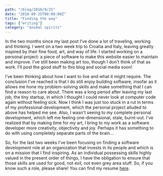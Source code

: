 ```yaml
---
path: "/blog/2018/9/25"
date: "2018-09-25T00:00:00Z"
title: "Finding the way"
tags: ["writing"]
category: "animal spirits"
---
```


In the two months since my last post I've done a lot of traveling, working and thinking. I went on a two week trip to Croatia and Italy, leaving greatly inspired by their fine food, art, and way of life. I started working on a personal project: a piece of software to make this website easier to maintain and improve. I've still been making art too, though I don't think of that as work. I'll post the good stuff to this blog and social media soon!

I've been thinking about how I want to live and what it might require. The conclusion I've reached is that I do still enjoy building software, insofar as it allows me hone my problem-solving skills and make something that I can find a reason to care about. There was a long period after leaving my last job, the tiny startup, in which I thought I could never look at computer code again without feeling sick. Now I think I was just too stuck in a rut in terms of my professional development, which the personal project alluded to above has helped me see. Also, I wasn't seeing to my complete personal development, which left me feeling one-dimensional, stale, burnt-out. I've realized that by making time for my art, I bring to my work as a software developer more creativity, objectivity and joy. Perhaps it has something to do with using completely separate parts of the brain...

So, for the last two weeks I've been focusing on finding a software development role at an organization that invests in its people and which is on a mission that I find inspiring. As an individual possessing skills highly valued in the present order of things, I have the obligation to ensure that those skills are used for good, not evil, not even grey area stuff. So, if you know such a role, please share! You can find my resume [here](/resume).




